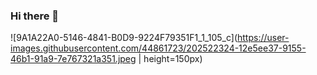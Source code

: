### Hi there 👋

<!--
**ginamarie14/ginamarie14** is a ✨ _special_ ✨ repository because its `README.md` (this file) appears on your GitHub profile.

Here are some ideas to get you started:

- 🔭 I’m currently working on ...
- 🌱 I’m currently learning ...
- 👯 I’m looking to collaborate on ...
- 🤔 I’m looking for help with ...
- 💬 Ask me about ...
- 📫 How to reach me: ...
- 😄 Pronouns: ...
- ⚡ Fun fact: ...
-->

![9A1A22A0-5146-4841-B0D9-9224F79351F1_1_105_c](https://user-images.githubusercontent.com/44861723/202522324-12e5ee37-9155-46b1-91a9-7e767321a351.jpeg | height=150px)
